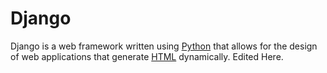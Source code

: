 # Django

Django is a web framework written using [Python](/wiki/Python) that allows for the design of web applications that generate [HTML](/wiki/HTML) dynamically. Edited Here. 






























































































































































































